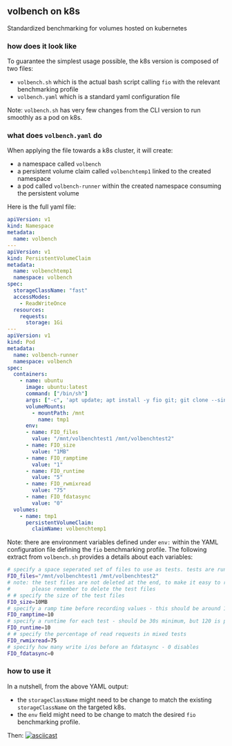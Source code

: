## volbench on k8s
Standardized benchmarking for volumes hosted on kubernetes

### how does it look like
To guarantee the simplest usage possible, the k8s version is composed of two files:
- ```volbench.sh``` which is the actual bash script calling ```fio``` with the relevant benchmarking profile
- ```volbench.yaml``` which is a standard yaml configuration file 

Note: ```volbench.sh``` has very few changes from the CLI version to run smoothly as a pod on k8s.

### what does ```volbench.yaml``` do
When applying the file towards a k8s cluster, it will create: 
- a namespace called ```volbench```
- a persistent volume claim called ```volbenchtemp1``` linked to the created namespace
- a pod called ```volbench-runner``` within the created namespace consuming the persistent volume

Here is the full yaml file:
```yaml 
apiVersion: v1
kind: Namespace
metadata:
  name: volbench
---
apiVersion: v1
kind: PersistentVolumeClaim
metadata:
  name: volbenchtemp1
  namespace: volbench
spec:
  storageClassName: "fast"
  accessModes:
    - ReadWriteOnce
  resources:
    requests:
      storage: 1Gi
---
apiVersion: v1
kind: Pod
metadata:
  name: volbench-runner
  namespace: volbench
spec:
  containers:
    - name: ubuntu
      image: ubuntu:latest
      command: ["/bin/sh"]
      args: ["-c", 'apt update; apt install -y fio git; git clone --single-branch --branch containerized http://github.com/rovandep/volbench.git; /volbench/k8s/volbench.sh; sleep 36000']
      volumeMounts:
        - mountPath: /mnt
          name: tmp1
      env:
      - name: FIO_files
        value: "/mnt/volbenchtest1 /mnt/volbenchtest2"
      - name: FIO_size
        value: "1MB"
      - name: FIO_ramptime
        value: "1"
      - name: FIO_runtime
        value: "5"
      - name: FIO_rwmixread
        value: "75"
      - name: FIO_fdatasync
        value: "0"
  volumes:
    - name: tmp1
      persistentVolumeClaim:
        claimName: volbenchtemp1
```

Note: there are environment variables defined under ```env:``` within the YAML configuration file defining the ```fio``` benchmarking profile.
The following extract from ```volbench.sh``` provides a details about each variables:

```bash
# specify a space seperated set of files to use as tests. tests are run in paralled across all files
FIO_files="/mnt/volbenchtest1 /mnt/volbenchtest2"
# note: the test files are not deleted at the end, to make it easy to run multiple tests
#       please remember to delete the test files
# # specify the size of the test files
FIO_size=10MB
# specify a ramp time before recording values - this should be around 10 seconds
FIO_ramptime=10
# specify a runtime for each test - should be 30s minimum, but 120 is preferred
FIO_runtime=10
# # specify the percentage of read requests in mixed tests
FIO_rwmixread=75
# specify how many write i/os before an fdatasync - 0 disables
FIO_fdatasync=0
``` 

### how to use it
In a nutshell, from the above YAML output:
- the ```storageClassName``` might need to be change to match the existing ```storageClassName``` on the targeted k8s.  
- the ```env``` field might need to be change to match the desired ```fio``` benchmarking profile.

Then:
[![asciicast](https://asciinema.org/a/407266.svg)](https://asciinema.org/a/407266)